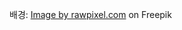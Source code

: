 배경:
<a href="https://www.freepik.com/free-photo/gray-plain-concrete-textured-background_17850140.htm#page=2&query=gray%20image&position=9&from_view=search&track=ais">Image by rawpixel.com</a> on Freepik

